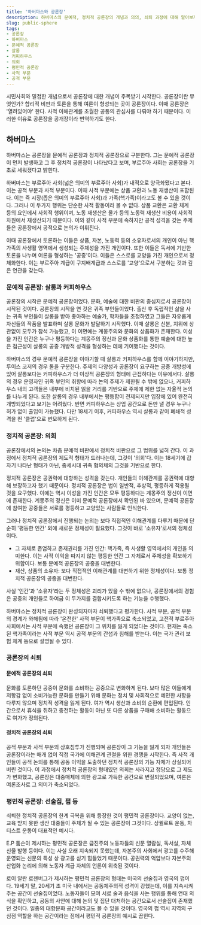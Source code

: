 ```yaml
---
title: '하버마스와 공론장'
description: 하버마스의 문예적, 정치적 공론장의 개념과 의의, 쇠퇴 과정에 대해 알아보자.
slug: public-sphere
tags:
- 공론장
- 하버마스
- 문예적 공론장
- 살롱
- 커피하우스
- 의회
- 평민적 공론장
- 사적 부문
- 공적 부문
---
```


시민사회와 밀접한 개념으로서 공론장에 대한 개념이 주목받기 시작한다. 공론장이란 무엇인가? 합리적 비판과 토론을 통해 여론이 형성되는 곳이 공론장이다. 이때 공론장은 '열려있어야' 한다. 사적 이해관계를 초월한 공통의 관심사를 다뤄야 하기 때문이다. 이러한 이유로 공론장을 공개장이라 번역하기도 한다.

## 하버마스

하버마스는 공론장을 문예적 공론장과 정치적 공론장으로 구분한다. 그는 문예적 공론장이 먼저 발생하고 그 후 정치적 공론장이 나타났다고 보며, 부르주아 사회는 공론장을 기초로 세워졌다고 밝힌다.

하버마스는 부르주아 사회(넓은 의미의 부르주아 사회)가 내적으로 양극화됐다고 본다. 이는 공적 부문과 사적 부문이다. 이때 사적 부문에는 상품 교환과 노동 재생산이 포함된다. 이는 즉 시장(좁은 의미의 부르주아 사회)과 가족(핵가족)이라고도 볼 수 있을 것이다. 그러나 이 두가지 행위는 단순한 사적 활동이라 볼 수 없다. 상품 교환은 교환 체계 등의 요인에서 사회적 행위이며, 노동 재생산은 물가 등의 노동력 재생산 비용이 사회적 차원에서 재생산되기 때문이다. 이와 같이 사적 부문에 속하지만 공적 성격을 갖는 주제들은 공론장에서 공적으로 논의가 이뤄진다.

이때 공론장에서 토론하는 이들은 상품, 자본, 노동력 등의 소유자로서의 개인이 아닌 핵가족의 사생활 영역에서 생성되는 주체성을 가진 개인이다. 또한 이들은 독서에 기반한 토론을 나누며 여론을 형성하는 '공중'이다. 이들은 스스로를 교양을 가진 개인으로서 정체화한다. 이는 부르주아 계급이 구지배계급과 스스로를 '교양'으로서 구분하는 것과 깊은 연관을 갖는다.

### 문예적 공론장: 살롱과 커피하우스

공론장의 시작은 문예적 공론장이었다. 문화, 예술에 대한 비판의 중심지로서 공론장이 시작된 것이다. 공론장의 시작을 연 것은 귀족 부인들이었다. 출산 후 독립적인 삶을 사는 귀족 부인들이 살롱을 받아 좋아하는 예술가, 학자들을 초청하였고 그들은 자유롭게 자신들의 작품을 발표하며 살롱 문화가 발달하기 시작했다. 이때 살롱은 신분, 지위에 상관없이 모두가 참석 가능했고, 이 이면에는 계몽주의와 문화의 상품화가 존재한다. 이성을 가진 인간은 누구나 평등하다는 계몽주의 정신과 문화 상품화를 통한 예술에 대한 높은 접근성이 살롱의 공중 개방적 성격을 형성하는 데에 기여했다는 것이다.

하버마스의 경우 문예적 공론장을 이야기할 때 살롱과 커피하우스를 함께 이야기하지만, 루이스 코저의 경우 둘을 구분한다. 주제의 다양성과 공론장이 요구하는 공중 개방성에 있어 살롱보다는 커피하우스가 더 이상적 공론장의 형태에 근접하다는 이유에서다. 살롱의 경우 운영자인 귀족 부인의 취향에 따라 논의 주제가 제한될 수 밖에 없으나, 커피하우스 내의 고객들은 내부에 비치된 읽을 거리를 기반으로 주제에 제한 없는 자율적 논의를 나누게 된다. 또한 살롱의 경우 내부에서는 평등함이 전제되지만 입장에 있어 완전히 개방되었다고 보기는 어려웠다. 반면 커피하우스는 상업 공간으로 돈만 낼 경우 누구나 허가 없이 출입이 가능했다. 다만 18세기 이후, 커피하우스 역시 살롱과 같이 폐쇄적 성격을 띈 '클럽'으로 변모하게 된다.

### 정치적 공론장: 의회

공론장에서의 논의는 차츰 문예적 비판에서 정치적 비판으로 그 범위를 넓혀 간다. 이 과정에서 정치적 공론장의 제도적 형태가 드러나는데, 그것이 '의회'다. 이는 18세기에 갑자기 나타난 형태가 아닌, 중세시대 귀족 협의체의 그것을 기반으로 한다.

정치적 공론장은 공권력에 대항하는 성격을 갖는다. 개인들의 이해관계를 공권력에 대항해 보장하고자 했기 때문이다. 정치적 공론장은 법이 일반적, 추상적, 평등하게 적용될 것을 요구했다. 이에는 역시 이성을 가진 인간은 모두 평등하다는 계몽주의 정신이 이면에 존재한다. 계몽주의 정신은 이미 문예적 공론장에서 확인된 바 있으며, 문예적 공론장에 참여한 공중들은 서로를 평등하고 교양있는 사람들로 인식한다.

그러나 정치적 공론장에서 진행되는 논의는 보다 직접적인 이해관계를 다루기 때문에 단순히 '평등한 인간' 외에 새로운 정체성이 필요했다. 그것이 바로 '소유자'로서의 정체성이다.

- 그 자체로 존엄하고 존재권리를 가진 인간: 핵가족, 즉 사생활 영역에서의 개인을 의미한다. 이는 사적 이익을 따지지 않는 평등한 인간 그 자체로서 주체성을 확보하기 위함이다. 보통 문예적 공론장의 공중을 대변한다.
- 재산, 상품의 소유자: 보다 직접적인 이해관계를 대변하기 위한 정체성이다. 보통 정치적 공론장의 공중을 대변한다.

사실 '인간'과 '소유자'라는 두 정체성은 괴리가 있을 수 밖에 없으나, 공론장에서의 경험은 공중의 개인들로 하여금 이 두가지를 결합시키도록 하는 기능을 수행했다.

하버마스는 정치적 공론장이 완성되자마자 쇠퇴했다고 평가한다. 사적 부문, 공적 부문의 경계가 와해됨에 따라 '온전한' 사적 부문이 핵가족으로 축소되었고,  고전적 부르주아 사회에서는 사적 부문에 속했던 공론장이 그 위치를 잃게 되었다는 것이다. 현재는 축소된 핵가족이라는 사적 부문 역시 공적 부문의 간섭과 침해를 받는다. 이는 국가 관리 보험 체계 등으로 설명될 수 있다.

### 공론장의 쇠퇴

#### 문예적 공론장의 쇠퇴

문화를 토론하던 공중이 문화를 소비하는 공중으로 변화하게 된다. 보다 많은 이들에게 저항감 없이 소비가능한 문화를 만들기 위해 문화는 정치 및 사회적으로 예민한 사항을 다루지 않으며 정치적 성격을 잃게 된다. 여가 역시 생산과 소비의 순환에 편입된다. 인간으로서 휴식을 취하고 충전하는 활동이 아닌 또 다른 상품을 구매해 소비하는 활동으로 여가가 정의된다. 

#### 정치적 공론장의 쇠퇴

공적 부문과 사적 부문의 상호침투가 진행되며 공론장이 그 기능을 잃게 되자 개인들은 공론장이라는 매개 없이 직접 국가에 이해관계 관철을 위한 경쟁을 시작한다. 즉 사적 개인들이 공적 논의를 통해 공동 이익을 도출하던 정치적 공론장의 기능 자체가 상실되어 버린 것이다. 이 과정에서 정치적 공론장의 형태였던 의회는 사라지고 정당으로 그 제도가 변화했고, 공론장은 대중매체에 의한 광고로 가득한 공간으로 변질되었으며, 여론은 여론조사로 그 의미가 축소되었다.

### 평민적 공론장: 선술집, 펍 등

쇠퇴한 정치적 공론장의 한계 극복을 위해 등장한 것이 평민적 공론장이다. 교양이 없는, 교육 받지 못한 생산 대중들이 주체가 될 수 있는 공론장이 그것이다. 상퀼로트 운동, 차티스트 운동이 대표적인 예시다.

E.P 톰슨이 제시하는 평민적 공론장은 급진주의 노동자들의 신문 열람실, 독서실, 자체 신물 발행 등이다. 이는 사실 오래 지속되지 못했는데, 자본주의 사회에서 광고를 수주해 운영되는 신문의 특성 상 광고를 싣기 힘들었기 때문이다. 공권력의 억압보다 자본주의 산업화 논리에 의해 노동자 계급 자체의 언론이 위축된 것이다.

로이 알란 로젠버그가 제시하는 평민적 공론장의 형태는 미국의 선술집과 영국의 펍이다. 19세기 말, 20세기 초 미국 내에서는 공동체주의적 성격이 강했는데, 이를 지속시켜주는 공간이 선술집이었다. 노동자들이 모여 서로 술과 음식을 사는 행위를 통해 연대 의식을 확인하고, 공동의 사안에 대해 논의 및 집단 대처하는 공간으로서 선술집이 존재했던 것이다. 일종의 대항문화 공간이라고도 볼 수 있을 것이다. 영국의 펍 역시 지역의 구심점 역할을 하는 공간이라는 점에서 평민적 공론장의 예시로 꼽힌다.